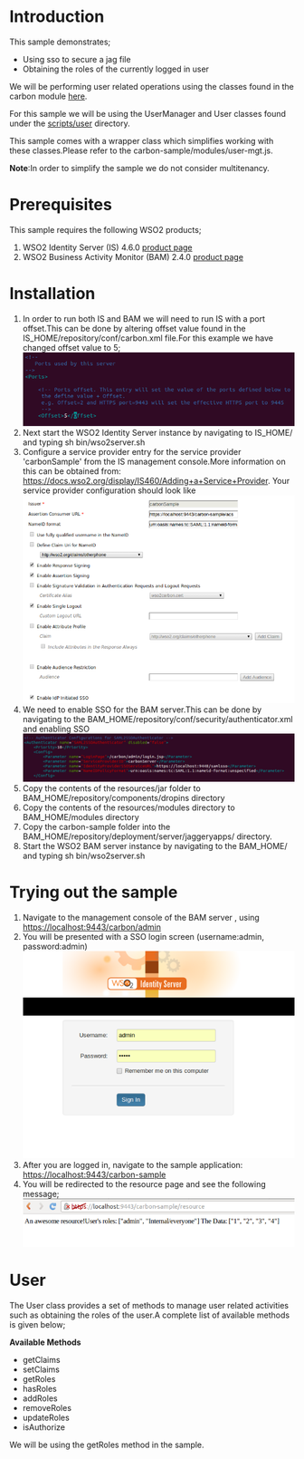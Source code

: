 Introduction
============
This sample demonstrates;

- Using sso to secure a jag file
- Obtaining the roles of the currently logged in user

We will be performing user related operations using the classes found in the carbon module [here](https://github.com/wso2/jaggery-extensions/tree/master/carbon/module/scripts).

For this sample we will be using the UserManager and User classes found under the [scripts/user](https://github.com/wso2/jaggery-extensions/tree/master/carbon/module/scripts/user) directory.

This sample comes with a wrapper class which simplifies working with these classes.Please refer to the carbon-sample/modules/user-mgt.js.

**Note**:In order to simplify the sample we do not consider multitenancy.

Prerequisites
=============
This sample requires the following WSO2 products;

1. WSO2 Identity Server (IS) 4.6.0 [product page](http://wso2.com/products/business-activity-monitor/)
2. WSO2 Business Activity Monitor (BAM) 2.4.0 [product page](http://wso2.com/products/identity-server/)


Installation
============

1. In order to run both IS and BAM we will need to run IS with a port offset.This can be done by altering offset value found in the IS_HOME/repository/conf/carbon.xml file.For this example we have changed offset value to 5; ![carbon port offset](resources/images/port-offset.png)
2. Next start the WSO2 Identity Server instance by navigating to IS_HOME/ and typing sh bin/wso2server.sh
3. Configure a service provider entry  for the service provider 'carbonSample' from the IS management console.More information on this can be obtained from: https://docs.wso2.org/display/IS460/Adding+a+Service+Provider. Your service provider configuration should look like ![image service provider](resources/images/service-provider.png)
5. We need to enable SSO for the BAM server.This can be done by navigating to the BAM_HOME/repository/conf/security/authenticator.xml and enabling SSO  ![image some](resources/images/authenticator-xml.png)
6. Copy the contents of the resources/jar folder to BAM_HOME/repository/components/dropins directory
7. Copy the contents of the resources/modules directory to BAM_HOME/modules directory
8. Copy the carbon-sample folder into the BAM_HOME/repository/deployment/server/jaggeryapps/ directory.
9. Start the WSO2 BAM server instance by navigating to the BAM_HOME/ and typing sh bin/wso2server.sh


Trying out the sample
=====================
1. Navigate to the management console of the BAM server , using [https://localhost:9443/carbon/admin](https://localhost:9443/carbon/admin)
2. You will be presented with a SSO login screen (username:admin, password:admin) ![login screen](resources/images/login.png)
3. After you are logged in, navigate to the sample application: [https://localhost:9443/carbon-sample](https://localhost:9443/carbon-sample)
4. You will be redirected to the resource page and see the following message; ![resource success](resources/images/resource-success.png)

User 
=====

The User class provides a set of methods to manage user related activities such as obtaining the roles of the user.A complete list of available methods is given below;

**Available Methods**

- getClaims
- setClaims
- getRoles
- hasRoles
- addRoles
- removeRoles
- updateRoles
- isAuthorize

We will be using the getRoles method in the sample.



